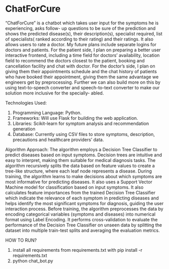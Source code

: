 # ChatForCure
“ChatForCure” is a chatbot which takes user input for the symptoms he is experiencing, asks follow- up questions to be sure of the prediction and shows the predicted disease(s), their description(s), specialist required, list of specialists( ranked according to their rating) and their ratings. It also allows users to rate a doctor. My future plans include separate logins for doctors and patients. For the patient side, I plan on preparing a better user interactive frontend, including a time field for doctors’ availability, location field to recommend the doctors closest to the patient, booking and cancellation facility and chat with doctor.  For the doctor’s side, I plan on giving them their appointments schedule and the chat history of patients who have booked their appointment, giving them the same advantage we engineers get by preprocessing. Further we can also build more on this by using text-to-speech converter and speech-to-text converter to make our solution more inclusive for the specially- abled.


Technologies Used:
  1. Programming Language: Python.
  2. Frameworks: Will use Flask for building the web application.
  3. Libraries: Scikit-learn for symptom analysis and recommendation generation
  4. Database: Currently using CSV files to store symptoms, description, precautions          and healthcare providers’ data.


Algorithm Approach: 
The algorithm employs a Decision Tree Classifier to predict diseases based on input symptoms. Decision trees are intuitive and easy to interpret, making them suitable for medical diagnosis tasks. The algorithm recursively splits the data based on feature values to create a tree-like structure, where each leaf node represents a disease. During training, the algorithm learns to make decisions about which symptoms are most informative for predicting diseases. It also uses a Support Vector Machine model for classification  based on input symptoms. It also calculates feature importances from the trained Decision Tree Classifier which indicate the relevance of each symptom in predicting diseases and helps identify the most significant symptoms for diagnosis, guiding the user interaction process. Before training, the algorithm preprocesses the data by encoding categorical variables (symptoms and diseases) into numerical format using Label Encoding. It performs cross-validation to evaluate the performance of the Decision Tree Classifier on unseen data by splitting the dataset into multiple train-test splits and averaging the evaluation metrics.


HOW TO RUN? 

1. install all requirements from requirements.txt with pip install -r requirements.txt
2. python chat_bot.py